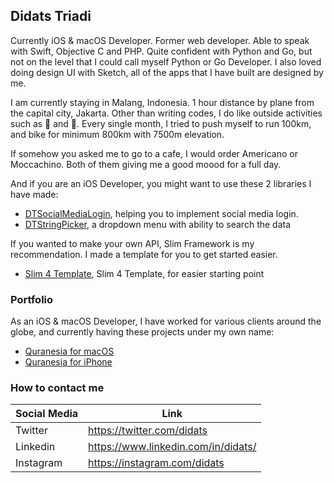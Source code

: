 ## Didats Triadi 

Currently iOS & macOS Developer. Former web developer. Able to speak with Swift, Objective C and PHP. Quite confident with Python and Go, but not on the level that I could call myself Python or Go Developer. I also loved doing design UI with Sketch, all of the apps that I have built are designed by me.

I am currently staying in Malang, Indonesia. 1 hour distance by plane from the capital city, Jakarta. Other than writing codes, I do like outside activities such as 🚴 and 🏃. Every single month, I tried to push myself to run 100km, and bike for minimum 800km with 7500m elevation.

If somehow you asked me to go to a cafe, I would order Americano or Moccachino. Both of them giving me a good moood for a full day.

And if you are an iOS Developer, you might want to use these 2 libraries I have made:  
* [DTSocialMediaLogin](https://github.com/didats/DTSocialMediaLogin), helping you to implement social media login.
* [DTStringPicker](https://github.com/didats/DTStringPicker), a dropdown menu with ability to search the data

If you wanted to make your own API, Slim Framework is my recommendation. I made a template for you to get started easier.
* [Slim 4 Template](https://github.com/didats/Slim4-Template), Slim 4 Template, for easier starting point

### Portfolio

As an iOS & macOS Developer, I have worked for various clients around the globe, and currently having these projects under my own name:

* [Quranesia for macOS](https://rimbunesia.com/apps/quranesia-mac/)
* [Quranesia for iPhone](https://apps.apple.com/id/app/quranesia/id866235794)

### How to contact me

|  Social Media  | Link  |
|---|---|
|  Twitter | https://twitter.com/didats |
|  Linkedin |  https://www.linkedin.com/in/didats/ |
|  Instagram |  https://instagram.com/didats |

